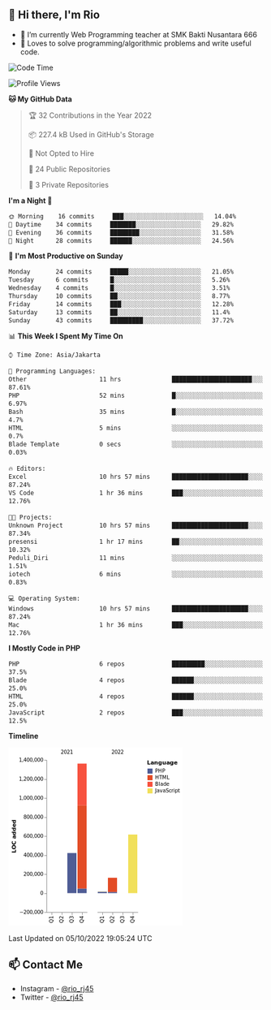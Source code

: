 ## 👋 Hi there, I'm Rio 

-  🔭 I’m currently Web Programming teacher at SMK Bakti Nusantara 666
-  💬 Loves to solve programming/algorithmic problems and write useful code.

<!--START_SECTION:waka-->
![Code Time](http://img.shields.io/badge/Code%20Time-667%20hrs%2044%20mins-blue)

![Profile Views](http://img.shields.io/badge/Profile%20Views-16-blue)

**🐱 My GitHub Data** 

> 🏆 32 Contributions in the Year 2022
 > 
> 📦 227.4 kB Used in GitHub's Storage 
 > 
> 🚫 Not Opted to Hire
 > 
> 📜 24 Public Repositories 
 > 
> 🔑 3 Private Repositories  
 > 
**I'm a Night 🦉** 

```text
🌞 Morning    16 commits     ███░░░░░░░░░░░░░░░░░░░░░░   14.04% 
🌆 Daytime    34 commits     ███████░░░░░░░░░░░░░░░░░░   29.82% 
🌃 Evening    36 commits     ████████░░░░░░░░░░░░░░░░░   31.58% 
🌙 Night      28 commits     ██████░░░░░░░░░░░░░░░░░░░   24.56%

```
📅 **I'm Most Productive on Sunday** 

```text
Monday       24 commits     █████░░░░░░░░░░░░░░░░░░░░   21.05% 
Tuesday      6 commits      █░░░░░░░░░░░░░░░░░░░░░░░░   5.26% 
Wednesday    4 commits      █░░░░░░░░░░░░░░░░░░░░░░░░   3.51% 
Thursday     10 commits     ██░░░░░░░░░░░░░░░░░░░░░░░   8.77% 
Friday       14 commits     ███░░░░░░░░░░░░░░░░░░░░░░   12.28% 
Saturday     13 commits     ██░░░░░░░░░░░░░░░░░░░░░░░   11.4% 
Sunday       43 commits     █████████░░░░░░░░░░░░░░░░   37.72%

```


📊 **This Week I Spent My Time On** 

```text
⌚︎ Time Zone: Asia/Jakarta

💬 Programming Languages: 
Other                    11 hrs              ██████████████████████░░░   87.61% 
PHP                      52 mins             █░░░░░░░░░░░░░░░░░░░░░░░░   6.97% 
Bash                     35 mins             █░░░░░░░░░░░░░░░░░░░░░░░░   4.7% 
HTML                     5 mins              ░░░░░░░░░░░░░░░░░░░░░░░░░   0.7% 
Blade Template           0 secs              ░░░░░░░░░░░░░░░░░░░░░░░░░   0.03%

🔥 Editors: 
Excel                    10 hrs 57 mins      █████████████████████░░░░   87.24% 
VS Code                  1 hr 36 mins        ███░░░░░░░░░░░░░░░░░░░░░░   12.76%

🐱‍💻 Projects: 
Unknown Project          10 hrs 57 mins      █████████████████████░░░░   87.34% 
presensi                 1 hr 17 mins        ██░░░░░░░░░░░░░░░░░░░░░░░   10.32% 
Peduli_Diri              11 mins             ░░░░░░░░░░░░░░░░░░░░░░░░░   1.51% 
iotech                   6 mins              ░░░░░░░░░░░░░░░░░░░░░░░░░   0.83%

💻 Operating System: 
Windows                  10 hrs 57 mins      █████████████████████░░░░   87.24% 
Mac                      1 hr 36 mins        ███░░░░░░░░░░░░░░░░░░░░░░   12.76%

```

**I Mostly Code in PHP** 

```text
PHP                      6 repos             █████████░░░░░░░░░░░░░░░░   37.5% 
Blade                    4 repos             ██████░░░░░░░░░░░░░░░░░░░   25.0% 
HTML                     4 repos             ██████░░░░░░░░░░░░░░░░░░░   25.0% 
JavaScript               2 repos             ███░░░░░░░░░░░░░░░░░░░░░░   12.5%

```


**Timeline**

![Chart not found](https://raw.githubusercontent.com/neushepa/neushepa/main/charts/bar_graph.png) 


 Last Updated on 05/10/2022 19:05:24 UTC
<!--END_SECTION:waka-->

## 📫 Contact Me
- Instagram - [@rio_rj45](https://www.instagram.com/rio_rj45/)
- Twitter - [@rio_rj45](https://twitter.com/rio_rj45)
